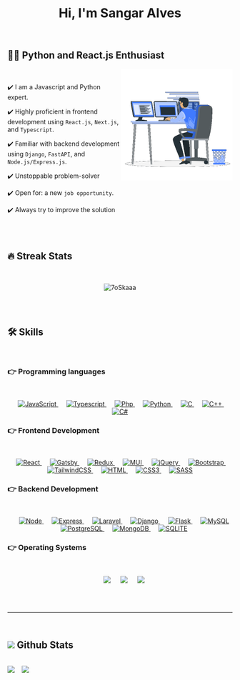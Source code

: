 <h1 align="center"><b>Hi, I'm Sangar Alves </b></h1>

	
<br>

## :sassy_man: **Python and React.js Enthusiast**

<picture> <img align="right" src="https://github.com/0xAbdulKhalid/0xAbdulKhalid/raw/main/assets/mdImages/Right_Side.gif" width = 250px></picture>

<br>

:heavy_check_mark: I am a Javascript and Python expert.

:heavy_check_mark: Highly proficient in frontend development using `React.js`, `Next.js`, and `Typescript`.

:heavy_check_mark: Familiar with backend development using `Django`, `FastAPI`, and `Node.js/Express.js`.

:heavy_check_mark: Unstoppable problem-solver

:heavy_check_mark: Open for: a new `job opportunity`.

:heavy_check_mark: Always try to improve the solution

<br>
<br>

## 🔥 **Streak Stats**
<br>

<p align="center"><img src="https://github-readme-streak-stats.herokuapp.com/?user=sangar1028&theme=algolia" alt="7oSkaaa" /></p>

<br>
<br>



## 🛠️ **Skills**
<br>

### 👉 Programming languages
<br>

<p align="center"> 
  &emsp;
  <a href="#" target="_blank"> 
     <img alt="JavaScript" src="https://img.shields.io/badge/JavaScript%20-%23F7DF1E.svg?style=plastic&logo=javascript&logoColor=black">
   </a>
  &emsp;
  <a href="#" target="_blank"> 
    <img alt="Typescript" src="https://img.shields.io/badge/TypeScript-007ACC?style=plastic&logo=typescript&logoColor=white">
  </a>
  &emsp;
   <a href="#" target="_blank">
    <img alt="Php" src="https://img.shields.io/badge/Php%20-%23433A.svg?style=plastic&logo=php&logoColor=white">
  </a>
  &emsp;
   <a href="https://www.python.org" target="_blank">
    <img alt="Python" src="https://img.shields.io/badge/Python%20-%2314354C.svg?style=plastic&logo=python&logoColor=white">
  </a>
  &emsp; 
  <a href="#" target="_blank"> 
    <img alt="C" src="https://img.shields.io/badge/C%20-%232370ED.svg?style=plastic&logo=c&logoColor=white">
  </a> 
  &emsp;
  <a href="#" target="_blank"> 
    <img alt="C++" src="https://img.shields.io/badge/C++%20-%2300599C.svg?style=plastic&logo=c%2B%2B&logoColor=white">
  </a> 
  &emsp;
  <a href="#" target="_blank"> 
    <img alt="C#" src="https://img.shields.io/badge/C%23-239120?style=plastic&logo=c-sharp&logoColor=white">
  </a> 
</p>


### 👉 Frontend Development
<br>
<p align="center"> 
  &emsp;
  <a href="#" target="_blank">
    <img alt="React" src="https://img.shields.io/badge/React-20232A?style=plastic&logo=react&logoColor=61DAFB">
  </a> 
  &emsp;
  <a href="#" target="_blank">
    <img alt="Gatsby" src="https://img.shields.io/badge/Gatsby-663399?style=plastic&logo=gatsby&logoColor=white">
  </a> 
  &emsp;
  <a href="#" target="_blank">
    <img alt="Redux" src="https://img.shields.io/badge/Redux-593D88?style=plastic&logo=redux&logoColor=white">
  </a> 
  &emsp;
  <a href="#" target="_blank">
    <img alt="MUI" src="https://img.shields.io/badge/Material--UI-0081CB?style=plastic&logo=material-ui&logoColor=white">
  </a> 
  &emsp;
  <a href="#" target="_blank">
    <img alt="jQuery" src="https://img.shields.io/badge/jQuery-0769AD?style=plastic&logo=jquery&logoColor=white">
  </a> 
  &emsp;
  <a href="#" target="_blank">
    <img alt="Bootstrap" src="https://img.shields.io/badge/Bootstrap-563D7C?style=plastic&logo=bootstrap&logoColor=white">
  </a> 
  &emsp;
  <a href="#" target="_blank">
    <img alt="TailwindCSS" src="https://img.shields.io/badge/Tailwind_CSS-38B2AC?style=plastic&logo=tailwind-css&logoColor=white">
  </a> 
  &emsp; 
  <a href="https://www.w3.org/html/" target="_blank"> 
   <img alt="HTML" src="https://img.shields.io/badge/HTML5%20-%23E34F26.svg?style=plastic&logo=html5&logoColor=white">
  </a>   
  &emsp;
  <a href="#" target="_blank">
    <img alt="CSS3" src="https://img.shields.io/badge/CSS3-1572B6?style=plastic&logo=css3&logoColor=white">
  </a> 
  &emsp;
  <a href="#" target="_blank">
    <img alt="SASS" src="https://img.shields.io/badge/Sass-CC6699?style=plastic&logo=sass&logoColor=white">
  </a> 
</p>


### 👉 Backend Development
<br>
<p align="center"> 
  &emsp;
  <a href="#" target="_blank">
    <img alt="Node" src="https://img.shields.io/badge/Node.js-43853D?style=plastic&logo=node.js&logoColor=white">
  </a> 
  &emsp;
  <a href="#" target="_blank">
    <img alt="Express" src="https://img.shields.io/badge/Express.js-404D59?style=plastic&logo=express.js&logoColor=white">
  </a>
  &emsp;
  <a href="#" target="_blank">
    <img alt="Laravel" src="https://img.shields.io/badge/Laravel-23433A?style=plastic&logo=Laravel&logoColor=white">
  </a>
  &emsp;
  <a href="#" target="_blank">
    <img alt="Django" src="https://img.shields.io/badge/Django-092E20?style=plastic&logo=django&logoColor=white">
  </a> 
  &emsp;
  <a href="#" target="_blank">
    <img alt="Flask" src="https://img.shields.io/badge/Flask-000000?style=plastic&logo=flask&logoColor=white">
  </a> 
  &emsp;
  <a href="#" target="_blank">
    <img alt="MySQL" src="https://img.shields.io/badge/MySQL-00000F?style=plastic&logo=mysql&logoColor=white">
  </a> 
  &emsp;
  <a href="#" target="_blank">
    <img alt="PostgreSQL" src="https://img.shields.io/badge/PostgreSQL-316192?style=plastic&logo=postgresql&logoColor=white">
  </a> 
  &emsp;
  <a href="#" target="_blank">
    <img alt="MongoDB" src="https://img.shields.io/badge/MongoDB-4EA94B?style=plastic&logo=mongodb&logoColor=white">
  </a> 
  &emsp;
  <a href="#" target="_blank">
    <img alt="SQLITE" src="https://img.shields.io/badge/SQLite-07405E?style=plastic&logo=sqlite&logoColor=white">
  </a> 
</p>

### 👉 Operating Systems
 
<br>
<p align="center">
  &emsp;
    <a href="#"><img src="https://img.shields.io/badge/Linux-FCC624?style=plastic&logo=linux&logoColor=black"></a>
  &emsp;
    <a href="#"><img src="https://img.shields.io/badge/Ubuntu-E95420?style=plastic&logo=ubuntu&logoColor=white"></a>
  &emsp;
    <a href="#"><img src="https://img.shields.io/badge/Windows-0078D6?style=plastic&logo=windows&logoColor=white"></a>
</p>
</p>

<br>
<br>

-----

<br>


## <img src="https://media.giphy.com/media/iY8CRBdQXODJSCERIr/giphy.gif" width="35"><b> Github Stats </b>
<br>

<div style="display: flex; gap: 16px; align-items: flex-start; margin: auto;">
<img src="https://github-readme-stats.vercel.app/api?username=sangar1028&count_private=true&show_icons=true" />

<img src="https://github-readme-stats.vercel.app/api/top-langs/?username=sangar1028&layout=compact" />

</div>
<br>
<br>
<br>
